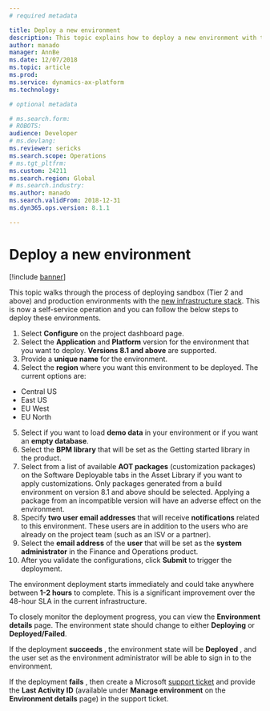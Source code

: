 ```yaml
---
# required metadata

title: Deploy a new environment
description: This topic explains how to deploy a new environment with the new infrastructure.
author: manado
manager: AnnBe
ms.date: 12/07/2018
ms.topic: article
ms.prod: 
ms.service: dynamics-ax-platform
ms.technology: 

# optional metadata

# ms.search.form: 
# ROBOTS: 
audience: Developer
# ms.devlang: 
ms.reviewer: sericks
ms.search.scope: Operations
# ms.tgt_pltfrm: 
ms.custom: 24211
ms.search.region: Global
# ms.search.industry: 
ms.author: manado
ms.search.validFrom: 2018-12-31
ms.dyn365.ops.version: 8.1.1

---
```


# Deploy a new environment

[!include [banner](../includes/banner.md)]

This topic walks through the process of deploying sandbox (Tier 2 and above) and production environments with the [new infrastructure stack](https://go.microsoft.com/fwlink/?linkid=2044792&amp;clcid=0x409). This is now a self-service operation and you can follow the below steps to deploy these environments.

1. Select **Configure** on the project dashboard page.
2. Select the **Application** and **Platform** version for the environment that you want to deploy. **Versions 8.1 and above** are  supported.
3. Provide a **unique name** for the environment.
4. Select the **region** where you want this environment to be deployed. The current options are:

- Central US
- East US
- EU West
- EU North

5. Select if you want to load **demo data** in your environment or if you want an **empty database**.
6. Select the **BPM library** that will be set as the Getting started library in the product.
7. Select from a list of available **AOT packages** (customization packages) on the Software Deployable tabs in the Asset Library if you want to apply customizations. Only packages generated from a build environment on version 8.1 and above should be selected. Applying a package from an incompatible version will have an adverse effect on the environment.
8. Specify **two user email addresses** that will receive **notifications** related to this environment. These users are in addition to the users who are already on the project team (such as an ISV or a partner).
9. Select the **email address** of the **user** that will be set as the **system administrator** in the Finance and Operations product.
10. After you validate the configurations, click **Submit** to trigger the deployment.

The environment deployment starts immediately and could take anywhere between **1-2 hours** to complete. This is a significant improvement over the 48-hour SLA in the current infrastructure.

To closely monitor the deployment progress, you can view the **Environment details** page. The environment state should change to either **Deploying** or **Deployed/Failed**.

If the deployment **succeeds** , the environment state will be **Deployed** , and the user set as the environment administrator will be able to sign in to the environment.

If the deployment **fails** , then create a Microsoft [support ticket](https://docs.microsoft.com/en-us/dynamics365/unified-operations/dev-itpro/lifecycle-services/lcs-support) and provide the **Last Activity ID** (available under **Manage environment** on the **Environment details** page) in the support ticket.
